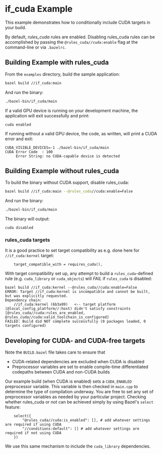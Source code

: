 # if_cuda Example

This example demonstrates how to conditionally include CUDA targets in your build.

By default, _rules_cuda_ rules are enabled. Disabling rules_cuda rules can be accomplished by passing the `@rules_cuda//cuda:enable`
flag at the command-line or via `.bazelrc`.

## Building Example with rules_cuda

From the `examples` directory, build the sample application:

```bash
bazel build //if_cuda:main
```

And run the binary:

```bash
./bazel-bin/if_cuda/main
```

If a valid GPU device is running on your development machine, the application will exit successfully and print:

```
cuda enabled
```

If running without a valid GPU device, the code, as written, will print a CUDA error and exit:

```
CUDA_VISIBLE_DEVICES=-1 ./bazel-bin/if_cuda/main
CUDA Error Code  : 100
     Error String: no CUDA-capable device is detected
```

## Building Example without rules_cuda

To build the binary without CUDA support, disable rules_cuda:

```bash
bazel build //if_cuda:main --@rules_cuda//cuda:enable=False
```

And run the binary:

```bash
./bazel-bin/if_cuda/main
```

The binary will output:

```
cuda disabled
```

### rules_cuda targets

It is a good practice to set target compatibility as e.g. done here for `//if_cuda:kernel` target:

```
    target_compatible_with = requires_cuda(),
```

With target compatibility set up, any attempt to build a `rules_cuda`-defined rule (e.g. `cuda_library` or `cuda_objects`) will _FAIL_ if `rules_cuda` is disabled:

```
bazel build //if_cuda:kernel --@rules_cuda//cuda:enable=False
ERROR: Target //if_cuda:kernel is incompatible and cannot be built, but was explicitly requested.
Dependency chain:
    //if_cuda:kernel (6b3a99)   <-- target platform (@local_config_platform//:host) didn't satisfy constraints [@rules_cuda//cuda:rules_are_enabled, @rules_cuda//cuda:valid_toolchain_is_configured]
FAILED: Build did NOT complete successfully (0 packages loaded, 0 targets configured)
```

## Developing for CUDA- and CUDA-free targets

Note the `BUILD.bazel` file takes care to ensure that

- CUDA-related dependencies are excluded when CUDA is disabled
- Preprocessor variables are set to enable compile-time differentiated codepaths between CUDA and non-CUDA builds

Our example build (when CUDA is enabled) sets a `CUDA_ENABLED` preprocessor variable. This variable is then checked in `main.cpp` to determine
the type of compilation underway. You are free to set any set of preprocessor variables as needed by your particular project. Checking whether
rules_cuda or not can be achieved simply by using Bazel's `select` feature:

```
    select({
        "@rules_cuda//cuda:is_enabled": [], # add whatever settings are required if using CUDA
        "//conditions:default": [] # add whatever settings are required if not using CUDA
    })
```

We use this same mechanism to include the `cuda_library` dependencies.
